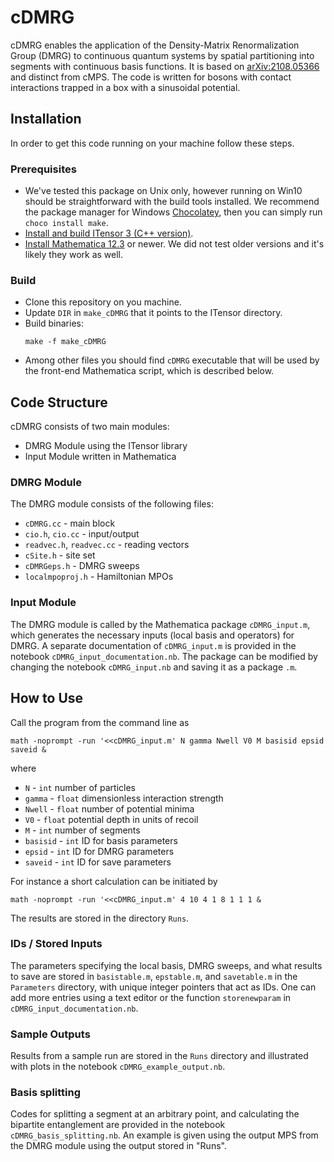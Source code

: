 # cDMRG

cDMRG enables the application of the Density-Matrix Renormalization Group (DMRG) to continuous quantum
systems by spatial partitioning into segments with continuous basis functions.
It is based on [arXiv:2108.05366](https://arxiv.org/abs/2108.05366) and distinct from cMPS.
The code is written for bosons with contact interactions trapped in a box with a sinusoidal potential.

## Installation

In order to get this code running on your machine follow these steps.

### Prerequisites

- We've tested this package on Unix only, however running on Win10 should be straightforward
  with the build tools installed.
  We recommend the package manager for Windows [Chocolatey](https://chocolatey.org/),
  then you can simply run `choco install make`.
- [Install and build ITensor 3 (C++ version)](https://itensor.org/).
- [Install Mathematica 12.3](https://www.wolfram.com/mathematica/) or newer.
  We did not test older versions and it's likely they work as well.

### Build

- Clone this repository on you machine.
- Update `DIR` in `make_cDMRG` that it points to the ITensor directory.
- Build binaries:
  ```console
  make -f make_cDMRG
  ```
- Among other files you should find `cDMRG` executable that will be used by the front-end Mathematica script,
  which is described below.

## Code Structure

cDMRG consists of two main modules:
- DMRG Module using the ITensor library 
- Input Module written in Mathematica

### DMRG Module

The DMRG module consists of the following files:

- `cDMRG.cc` - main block
- `cio.h`, `cio.cc` - input/output
- `readvec.h`, `readvec.cc` - reading vectors
- `cSite.h` - site set
- `cDMRGeps.h` - DMRG sweeps
- `localmpoproj.h` - Hamiltonian MPOs

### Input Module

The DMRG module is called by the Mathematica package `cDMRG_input.m`, which generates the necessary
inputs (local basis and operators) for DMRG.
A separate documentation of `cDMRG_input.m` is provided in the notebook `cDMRG_input_documentation.nb`.
The package can be modified by changing the notebook `cDMRG_input.nb` and saving it as a package `.m`.

## How to Use

Call the program from the command line as 
```consol
math -noprompt -run '<<cDMRG_input.m' N gamma Nwell V0 M basisid epsid saveid &
```

where

- `N` - `int` number of particles
- `gamma` - `float` dimensionless interaction strength
- `Nwell` - `float` number of potential minima
- `V0` - `float` potential depth in units of recoil
- `M` - `int` number of segments
- `basisid` - `int` ID for basis parameters
- `epsid` - `int` ID for DMRG parameters
- `saveid` - `int` ID for save parameters

For instance a short calculation can be initiated by
```consol
math -noprompt -run '<<cDMRG_input.m' 4 10 4 1 8 1 1 1 &
```

The results are stored in the directory `Runs`.

### IDs / Stored Inputs

The parameters specifying the local basis, DMRG sweeps, and what results to save are stored in
`basistable.m`, `epstable.m`, and `savetable.m` in the `Parameters` directory,
with unique integer pointers that act as IDs.
One can add more entries using a text editor or the function `storenewparam` in `cDMRG_input_documentation.nb`.

### Sample Outputs

Results from a sample run are stored in the `Runs` directory and illustrated with plots in the notebook `cDMRG_example_output.nb`.

### Basis splitting

Codes for splitting a segment at an arbitrary point, and calculating the bipartite entanglement
are provided in the notebook `cDMRG_basis_splitting.nb`.
An example is given using the output MPS from the DMRG module using the output stored in "Runs".
